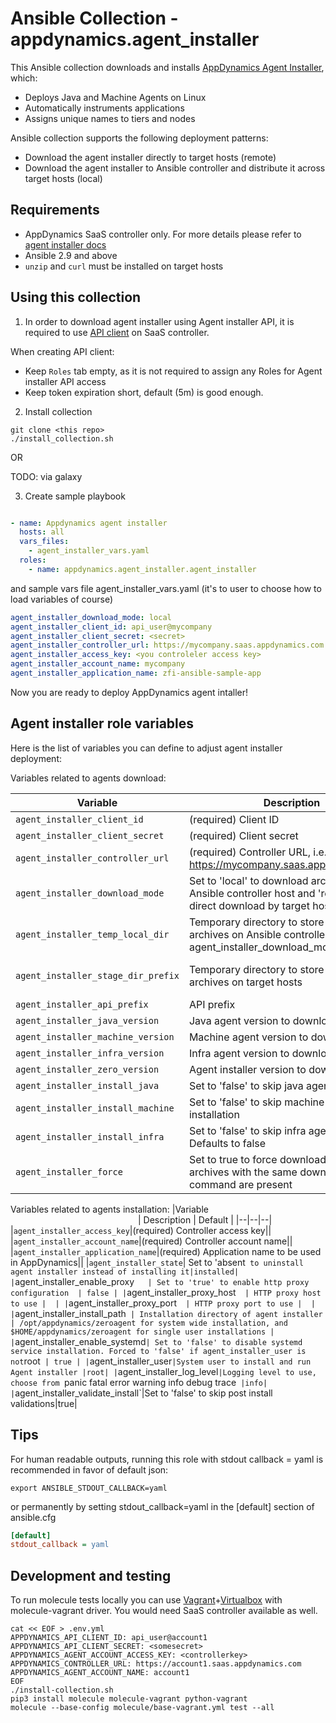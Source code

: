 # Ansible Collection - appdynamics.agent_installer

This Ansible collection downloads and installs [AppDynamics Agent Installer](https://docs.appdynamics.com/latest/en/application-monitoring/install-app-server-agents/agent-installer), which:

- Deploys Java and Machine Agents on Linux
- Automatically instruments applications
- Assigns unique names to tiers and nodes

Ansible collection supports the following deployment patterns:

- Download the agent installer directly to target hosts (remote)
- Download the agent installer to Ansible controller and distribute it across target hosts (local)

## Requirements

- AppDynamics SaaS controller only. For more details please refer to [agent installer docs](https://docs.appdynamics.com/latest/en/application-monitoring/install-app-server-agents/agent-installer#AgentInstaller-AgentInstallerRequirements)
- Ansible 2.9 and above
- `unzip` and `curl` must be installed on target hosts

## Using this collection

1. In order to download agent installer using Agent installer API, it is required to use [API client](https://docs.appdynamics.com/latest/en/extend-appdynamics/appdynamics-apis/api-clients#APIClients-Create_API_ClientCreatingAPIClients) on SaaS controller.

When creating API client:

- Keep `Roles` tab empty, as it is not required to assign any Roles for Agent installer API access
- Keep token expiration short, default (5m) is good enough.

2. Install collection

```shell
git clone <this repo>
./install_collection.sh
```

OR 

TODO: via galaxy

3. Create sample playbook

```yaml

- name: Appdynamics agent installer
  hosts: all
  vars_files: 
    - agent_installer_vars.yaml
  roles:
    - name: appdynamics.agent_installer.agent_installer
```

and sample vars file agent_installer_vars.yaml (it's to user to choose how to load variables of course)

```yaml
agent_installer_download_mode: local
agent_installer_client_id: api_user@mycompany
agent_installer_client_secret: <secret>
agent_installer_controller_url: https://mycompany.saas.appdynamics.com
agent_installer_access_key: <you controleler access key>
agent_installer_account_name: mycompany
agent_installer_application_name: zfi-ansible-sample-app
```

Now you are ready to deploy AppDynamics agent intaller!

## Agent installer role variables

Here is the list of variables you can define to adjust agent installer deployment:

Variables related to agents download:

|Variable<img width="200"/>     | Description | Default |
|--|--|--|
|`agent_installer_client_id`|(required) Client ID ||
|`agent_installer_client_secret`|(required) Client secret||
|`agent_installer_controller_url`|(required) Controller URL, i.e. https://mycompany.saas.appdynamics.com||
|`agent_installer_download_mode`| Set to 'local' to download archives via Ansible controller host and 'remote' for direct download by target hosts|local|
|`agent_installer_temp_local_dir`|Temporary directory to store agents archives on Ansible controller (only for agent_installer_download_mode=local) |/tmp/appdynamics-agent-installer|
|`agent_installer_stage_dir_prefix`|Temporary directory to store agents archives on target hosts|/tmp/appdynamics-agent-installer-stage|
|`agent_installer_api_prefix`|API prefix|/zero|
|`agent_installer_java_version`|Java agent version to download|latest|
|`agent_installer_machine_version`|Machine agent version to download|latest|
|`agent_installer_infra_version`|Infra agent version to download|latest|
|`agent_installer_zero_version`|Agent installer version to download|latest|
|`agent_installer_install_java`| Set to 'false' to skip java agent installation|true|
|`agent_installer_install_machine`| Set to 'false' to skip machine agent installation|true|
|`agent_installer_install_infra`| Set to 'false' to skip infra agent installation. Defaults to false|false|
|`agent_installer_force`| Set to true to force download even if archives with the same download command are present| false|

Variables related to agents installation:
|Variable<img width="200"/>     | Description | Default |
|--|--|--|
|`agent_installer_access_key`|(required) Controller access key||
|`agent_installer_account_name`|(required) Controller account name||
|`agent_installer_application_name`|(required) Application name to be used in AppDynamics||
|`agent_installer_state`| Set to 'absent` to uninstall agent installer instead of installing it|installed|
|`agent_installer_enable_proxy`   | Set to 'true' to enable http proxy configuration  | false |
|`agent_installer_proxy_host`  | HTTP proxy host to use |  |
|`agent_installer_proxy_port`  | HTTP proxy port to use |  |
|`agent_installer_install_path` | Installation directory of agent installer | /opt/appdynamics/zeroagent for system wide installation, and $HOME/appdynamics/zeroagent for single user installations |
|`agent_installer_enable_systemd` | Set to 'false' to disable systemd service installation. Forced to 'false' if agent_installer_user is not `root` | true |
|`agent_installer_user`|System user to install and run Agent installer |root|
|`agent_installer_log_level`|Logging level to use, choose from `panic fatal error warning info debug trace` |info|
|`agent_installer_validate_install`|Set to 'false' to skip post install validations|true|
## Tips

For human readable outputs, running this role with stdout callback = yaml is recommended in favor of default json:

```shell
export ANSIBLE_STDOUT_CALLBACK=yaml
```

or permanently by setting stdout_callback=yaml in the [default] section of ansible.cfg

```ini
[default]
stdout_callback = yaml
```

## Development and testing

To run molecule tests locally you can use [Vagrant](https://www.vagrantup.com/)+[Virtualbox](https://www.virtualbox.org/wiki/Downloads) with molecule-vagrant driver. You would need SaaS controller available as well.

```shell
cat << EOF > .env.yml
APPDYNAMICS_API_CLIENT_ID: api_user@account1
APPDYNAMICS_API_CLIENT_SECRET: <somesecret>
APPDYNAMICS_AGENT_ACCOUNT_ACCESS_KEY: <controllerkey>
APPDYNAMICS_CONTROLLER_URL: https://account1.saas.appdynamics.com
APPDYNAMICS_AGENT_ACCOUNT_NAME: account1
EOF
./install-collection.sh
pip3 install molecule molecule-vagrant python-vagrant
molecule --base-config molecule/base-vagrant.yml test --all
```
